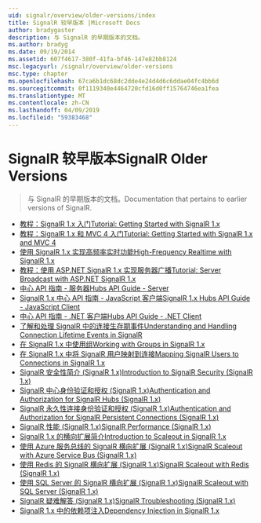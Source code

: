 ```yaml
---
uid: signalr/overview/older-versions/index
title: SignalR 较早版本 |Microsoft Docs
author: bradygaster
description: 与 SignalR 的早期版本的文档。
ms.author: bradyg
ms.date: 09/19/2014
ms.assetid: 607f4617-380f-41fa-bf46-147e82bb8124
msc.legacyurl: /signalr/overview/older-versions
msc.type: chapter
ms.openlocfilehash: 67ca6b1dc68dc2dde4e24d4d6c6ddae04fc4bb6d
ms.sourcegitcommit: 0f1119340e4464720cfd16d0ff15764746ea1fea
ms.translationtype: MT
ms.contentlocale: zh-CN
ms.lasthandoff: 04/09/2019
ms.locfileid: "59383468"
---
```

# <a name="signalr-older-versions"></a><span data-ttu-id="741f0-103">SignalR 较早版本</span><span class="sxs-lookup"><span data-stu-id="741f0-103">SignalR Older Versions</span></span>

> <span data-ttu-id="741f0-104">与 SignalR 的早期版本的文档。</span><span class="sxs-lookup"><span data-stu-id="741f0-104">Documentation that pertains to earlier versions of SignalR.</span></span>


- [<span data-ttu-id="741f0-105">教程：SignalR 1.x 入门</span><span class="sxs-lookup"><span data-stu-id="741f0-105">Tutorial: Getting Started with SignalR 1.x</span></span>](tutorial-getting-started-with-signalr.md)
- [<span data-ttu-id="741f0-106">教程：SignalR 1.x 和 MVC 4 入门</span><span class="sxs-lookup"><span data-stu-id="741f0-106">Tutorial: Getting Started with SignalR 1.x and MVC 4</span></span>](tutorial-getting-started-with-signalr-and-mvc-4.md)
- [<span data-ttu-id="741f0-107">使用 SignalR 1.x 实现高频率实时功能</span><span class="sxs-lookup"><span data-stu-id="741f0-107">High-Frequency Realtime with SignalR 1.x</span></span>](tutorial-high-frequency-realtime-with-signalr.md)
- [<span data-ttu-id="741f0-108">教程：使用 ASP.NET SignalR 1.x 实现服务器广播</span><span class="sxs-lookup"><span data-stu-id="741f0-108">Tutorial: Server Broadcast with ASP.NET SignalR 1.x</span></span>](tutorial-server-broadcast-with-aspnet-signalr.md)
- [<span data-ttu-id="741f0-109">中心 API 指南 - 服务器</span><span class="sxs-lookup"><span data-stu-id="741f0-109">Hubs API Guide - Server</span></span>](signalr-1x-hubs-api-guide-server.md)
- [<span data-ttu-id="741f0-110">SignalR 1.x 中心 API 指南 - JavaScript 客户端</span><span class="sxs-lookup"><span data-stu-id="741f0-110">SignalR 1.x Hubs API Guide - JavaScript Client</span></span>](signalr-1x-hubs-api-guide-javascript-client.md)
- [<span data-ttu-id="741f0-111">中心 API 指南 - .NET 客户端</span><span class="sxs-lookup"><span data-stu-id="741f0-111">Hubs API Guide - .NET Client</span></span>](signalr-1x-hubs-api-guide-net-client.md)
- [<span data-ttu-id="741f0-112">了解和处理 SignalR 中的连接生存期事件</span><span class="sxs-lookup"><span data-stu-id="741f0-112">Understanding and Handling Connection Lifetime Events in SignalR</span></span>](handling-connection-lifetime-events.md)
- [<span data-ttu-id="741f0-113">在 SignalR 1.x 中使用组</span><span class="sxs-lookup"><span data-stu-id="741f0-113">Working with Groups in SignalR 1.x</span></span>](working-with-groups.md)
- [<span data-ttu-id="741f0-114">在 SignalR 1.x 中将 SignalR 用户映射到连接</span><span class="sxs-lookup"><span data-stu-id="741f0-114">Mapping SignalR Users to Connections in SignalR 1.x</span></span>](mapping-users-to-connections.md)
- [<span data-ttu-id="741f0-115">SignalR 安全性简介 (SignalR 1.x)</span><span class="sxs-lookup"><span data-stu-id="741f0-115">Introduction to SignalR Security (SignalR 1.x)</span></span>](introduction-to-security.md)
- [<span data-ttu-id="741f0-116">SignalR 中心身份验证和授权 (SignalR 1.x)</span><span class="sxs-lookup"><span data-stu-id="741f0-116">Authentication and Authorization for SignalR Hubs (SignalR 1.x)</span></span>](hub-authorization.md)
- [<span data-ttu-id="741f0-117">SignalR 永久性连接身份验证和授权 (SignalR 1.x)</span><span class="sxs-lookup"><span data-stu-id="741f0-117">Authentication and Authorization for SignalR Persistent Connections (SignalR 1.x)</span></span>](persistent-connection-authorization.md)
- [<span data-ttu-id="741f0-118">SignalR 性能 (SignalR 1.x)</span><span class="sxs-lookup"><span data-stu-id="741f0-118">SignalR Performance (SignalR 1.x)</span></span>](signalr-performance.md)
- [<span data-ttu-id="741f0-119">SignalR 1.x 的横向扩展简介</span><span class="sxs-lookup"><span data-stu-id="741f0-119">Introduction to Scaleout in SignalR 1.x</span></span>](scaleout-in-signalr.md)
- [<span data-ttu-id="741f0-120">使用 Azure 服务总线的 SignalR 横向扩展 (SignalR 1.x)</span><span class="sxs-lookup"><span data-stu-id="741f0-120">SignalR Scaleout with Azure Service Bus (SignalR 1.x)</span></span>](scaleout-with-windows-azure-service-bus.md)
- [<span data-ttu-id="741f0-121">使用 Redis 的 SignalR 横向扩展 (SignalR 1.x)</span><span class="sxs-lookup"><span data-stu-id="741f0-121">SignalR Scaleout with Redis (SignalR 1.x)</span></span>](scaleout-with-redis.md)
- [<span data-ttu-id="741f0-122">使用 SQL Server 的 SignalR 横向扩展 (SignalR 1.x)</span><span class="sxs-lookup"><span data-stu-id="741f0-122">SignalR Scaleout with SQL Server (SignalR 1.x)</span></span>](scaleout-with-sql-server.md)
- [<span data-ttu-id="741f0-123">SignalR 疑难解答 (SignalR 1.x)</span><span class="sxs-lookup"><span data-stu-id="741f0-123">SignalR Troubleshooting (SignalR 1.x)</span></span>](troubleshooting.md)
- [<span data-ttu-id="741f0-124">SignalR 1.x 中的依赖项注入</span><span class="sxs-lookup"><span data-stu-id="741f0-124">Dependency Injection in SignalR 1.x</span></span>](dependency-injection.md)
